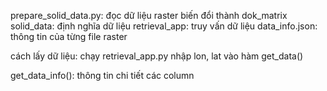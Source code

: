 prepare_solid_data.py: đọc dữ liệu raster biến đổi thành dok_matrix
solid_data: định nghĩa dữ liệu
retrieval_app: truy vấn dữ liệu
data_info.json: thông tin của từng file raster

cách lấy dữ liệu:
chạy retrieval_app.py
nhập lon, lat vào hàm get_data()

get_data_info(): thông tin chi tiết các column  